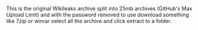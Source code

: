 This is the original Wikileaks archive split into 25mb archives (GitHub's Max Upload Limit) and with the password removed to use download something like 7zip or winrar select all the archive and click extract to a folder.
